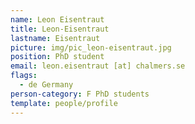 ```yaml
---
name: Leon Eisentraut
title: Leon-Eisentraut
lastname: Eisentraut
picture: img/pic_leon-eisentraut.jpg
position: PhD student
email: leon.eisentraut [at] chalmers.se
flags:
  - de Germany
person-category: F PhD students
template: people/profile
---
```

